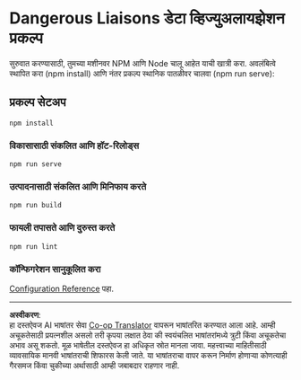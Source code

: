 <!--
CO_OP_TRANSLATOR_METADATA:
{
  "original_hash": "5c51a54dd89075a7a362890117b7ed9e",
  "translation_date": "2025-08-27T18:15:34+00:00",
  "source_file": "3-Data-Visualization/13-meaningful-visualizations/starter/README.md",
  "language_code": "mr"
}
-->
# Dangerous Liaisons डेटा व्हिज्युअलायझेशन प्रकल्प

सुरुवात करण्यासाठी, तुमच्या मशीनवर NPM आणि Node चालू आहेत याची खात्री करा. अवलंबित्वे स्थापित करा (npm install) आणि नंतर प्रकल्प स्थानिक पातळीवर चालवा (npm run serve):

## प्रकल्प सेटअप
```
npm install
```

### विकासासाठी संकलित आणि हॉट-रिलोड्स
```
npm run serve
```

### उत्पादनासाठी संकलित आणि मिनिफाय करते
```
npm run build
```

### फायली तपासते आणि दुरुस्त करते
```
npm run lint
```

### कॉन्फिगरेशन सानुकूलित करा
[Configuration Reference](https://cli.vuejs.org/config/) पहा.

---

**अस्वीकरण**:  
हा दस्तऐवज AI भाषांतर सेवा [Co-op Translator](https://github.com/Azure/co-op-translator) वापरून भाषांतरित करण्यात आला आहे. आम्ही अचूकतेसाठी प्रयत्नशील असलो तरी कृपया लक्षात ठेवा की स्वयंचलित भाषांतरांमध्ये त्रुटी किंवा अचूकतेचा अभाव असू शकतो. मूळ भाषेतील दस्तऐवज हा अधिकृत स्रोत मानला जावा. महत्त्वाच्या माहितीसाठी व्यावसायिक मानवी भाषांतराची शिफारस केली जाते. या भाषांतराचा वापर करून निर्माण होणाऱ्या कोणत्याही गैरसमज किंवा चुकीच्या अर्थासाठी आम्ही जबाबदार राहणार नाही.